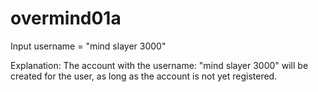 # overmind01a
 Input
  username = "mind slayer 3000"
  
  Explanation: The account with the username: "mind slayer 3000" will 
  be created for the user, as long as the account is not yet registered.
